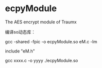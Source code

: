ecpyModule
=========

The AES encrypt module of Traumx

编译so动态库：

gcc -shared -fpic -o ecpyModule.so eM.c -lm

include "eM.h"

gcc xxxx.c -o yyyy ./ecpyModule.so
